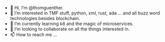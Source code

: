 - 👋 Hi, I’m @thomguenther.
- 👀 I’m interested in TMF stuff, python, xml, rust, ada ... and all buzz word technologies besides blockchain.
- 🌱 I’m currently learning k8 and the magic of microservices.
- 💞️ I’m looking to collaborate on all the things interested in.
- 📫 How to reach me ...

<!---
thomguenther/thomguenther is a ✨ special ✨ repository because its `README.md` (this file) appears on your GitHub profile.
You can click the Preview link to take a look at your changes.
--->
